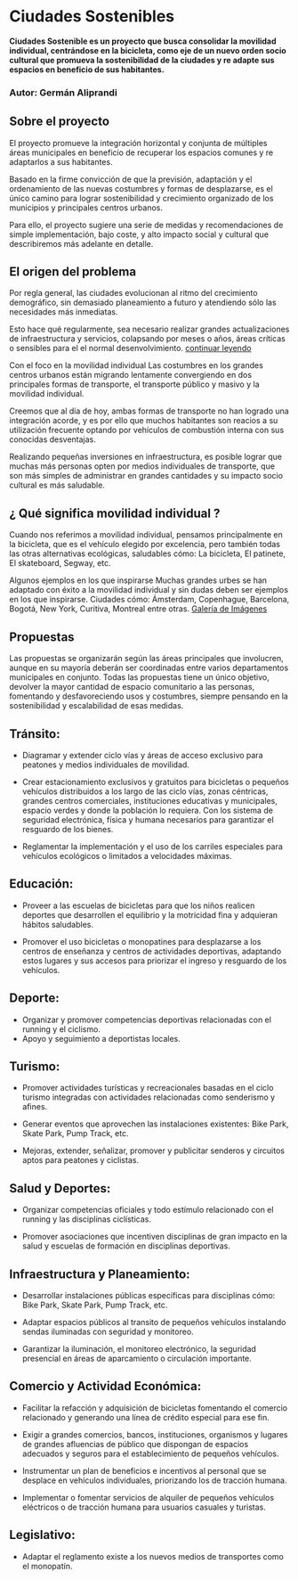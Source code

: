 # Ciudades Sostenibles

**Ciudades Sostenible es un proyecto que busca consolidar la movilidad individual, centrándose en la bicicleta, como eje de un nuevo orden socio cultural que promueva la sostenibilidad de la ciudades y re adapte sus espacios en beneficio de sus habitantes.**

### Autor: Germán Aliprandi

## Sobre el proyecto

El proyecto promueve la integración horizontal y conjunta de múltiples áreas municipales en beneficio de recuperar los espacios comunes y re adaptarlos a sus habitantes.

Basado en la firme convicción de que la previsión, adaptación y el ordenamiento de las nuevas costumbres y formas de desplazarse, es el único camino para lograr sostenibilidad y crecimiento organizado de los municipios y principales centros urbanos.

Para ello, el proyecto sugiere una serie de medidas y recomendaciones de simple implementación, bajo coste, y alto impacto social y cultural que describiremos más adelante en detalle.

## El origen del problema
Por regla general, las ciudades evolucionan al ritmo del crecimiento demográfico, sin demasiado planeamiento a futuro y atendiendo sólo las necesidades más inmediatas.

Esto hace qué regularmente, sea necesario realizar grandes actualizaciones de infraestructura y servicios, colapsando por meses o años, áreas críticas  o sensibles para el el normal desenvolvimiento.
[continuar leyendo](post/el_origen_del_problema.md)

Con el foco en la movilidad individual
Las costumbres en los grandes centros urbanos están migrando lentamente convergiendo en dos principales formas de transporte, el transporte público y masivo y la movilidad individual.

Creemos que al día de hoy, ambas formas de transporte no han logrado una integración acorde, y es por ello que muchos habitantes son reacios a su utilización frecuente optando por vehículos de combustión interna con sus conocidas desventajas.

Realizando pequeñas inversiones en infraestructura, es posible lograr que muchas más personas opten por medios individuales de transporte, que son más simples de administrar en grandes cantidades y su impacto socio cultural es más saludable.

## ¿ Qué significa movilidad individual ?
Cuando nos referimos a movilidad individual, pensamos principalmente en la bicicleta, que es el vehículo elegido por excelencia, pero también todas las otras alternativas ecológicas, saludables cómo: La bicicleta, El patinete, El skateboard, Segway, etc.

Algunos ejemplos en los que inspirarse
Muchas grandes urbes se han adaptado con éxito a la movilidad individual y sin dudas deben ser ejemplos en los que inspirarse. Ciudades cómo: Ámsterdam, Copenhague, Barcelona, Bogotá, New York, Curitiva, Montreal entre otras.
[Galería de Imágenes](post/cuidades_que_inspiran.md)

## Propuestas
Las propuestas se organizarán según las áreas principales que involucren, aunque en su mayoría deberán ser coordinadas entre varios departamentos municipales en conjunto.
Todas las propuestas tiene un único objetivo, devolver la mayor cantidad de espacio comunitario a las personas, fomentando y desfavoreciendo usos y costumbres, siempre pensando en la sostenibilidad y escalabilidad de esas medidas.

## Tránsito:
- Diagramar y extender ciclo vías y áreas de acceso exclusivo para peatones y medios individuales de movilidad.

- Crear estacionamiento exclusivos y gratuitos para bicicletas o pequeños vehículos distribuidos a los largo de las ciclo vías, zonas céntricas, grandes centros comerciales, instituciones educativas y municipales, espacio verdes y donde la población lo requiera. Con los sistema de seguridad electrónica, física y humana necesarios para garantizar el resguardo de los bienes.

- Reglamentar la implementación y el uso de los carriles especiales para vehículos ecológicos o limitados a velocidades máximas.
 
## Educación:
- Proveer a las escuelas de bicicletas para que los niños realicen deportes que desarrollen el equilibrio y la motricidad fina y adquieran hábitos saludables.

- Promover el uso bicicletas o monopatines para desplazarse a los centros de enseñanza y centros de actividades deportivas, adaptando estos lugares y sus accesos para priorizar el ingreso y resguardo de los vehículos. 
 
## Deporte:
- Organizar y promover competencias deportivas relacionadas con el running y el ciclismo.
- Apoyo y seguimiento a deportistas locales.
 
## Turismo:
- Promover actividades turísticas y recreacionales basadas en el ciclo turismo integradas con actividades relacionadas como senderismo y afines.

- Generar eventos que aprovechen las instalaciones existentes: Bike Park, Skate Park, Pump Track, etc.

- Mejoras, extender, señalizar, promover y publicitar senderos y circuitos aptos para peatones y ciclistas. 
 
## Salud y Deportes:
- Organizar competencias oficiales y todo estímulo relacionado con el running y las disciplinas ciclísticas.

- Promover asociaciones que incentiven disciplinas de gran impacto en la salud y escuelas de formación en disciplinas deportivas.  
 
## Infraestructura y Planeamiento:
- Desarrollar instalaciones públicas específicas para disciplinas cómo: Bike Park, Skate Park, Pump Track, etc.
  
- Adaptar espacios públicos al transito de pequeños vehículos instalando sendas iluminadas con seguridad y monitoreo.

- Garantizar la iluminación, el monitoreo electrónico, la seguridad presencial en áreas de aparcamiento o circulación importante.
 
## Comercio y Actividad Económica:
- Facilitar la refacción y adquisición de bicicletas fomentando el comercio relacionado y generando una línea de crédito especial para ese fin.

- Exigir a grandes comercios, bancos, instituciones, organismos y lugares de grandes afluencias de público que dispongan de espacios adecuados y seguros para el establecimiento de pequeños vehículos.

- Instrumentar un plan de beneficios e incentivos al personal que se desplace en vehículos individuales, priorizando los de tracción humana.

- Implementar o fomentar servicios de alquiler de pequeños vehículos eléctricos o de tracción humana para usuarios casuales y turistas. 
 
## Legislativo:
- Adaptar el reglamento existe a los nuevos medios de transportes como el monopatín.
